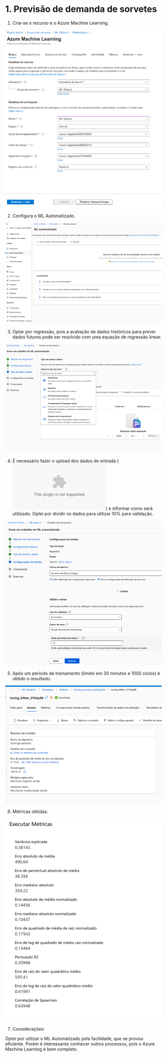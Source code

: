 # 1. Previsão de demanda de sorvetes

1. Cria-se o recurso e o Azure Machine Learning.

![](https://raw.githubusercontent.com/henriquebjr/dp100-dio/main/resources/1_criar_ml.png)

2. Configura o ML Automatizado.

![](https://raw.githubusercontent.com/henriquebjr/dp100-dio/main/resources/3_ml_automatizado.png)

3. Optar por regressão, pois a avaliação de dados históricos para prever dados futuros pode ser resolvido com uma equação de regressão linear.

![](https://raw.githubusercontent.com/henriquebjr/dp100-dio/main/resources/4_ml_automatizado.png)

4. É necessário fazer o upload dos dados de entrada (![](https://raw.githubusercontent.com/henriquebjr/dp100-dio/main/resources/sorveteria.csv)) e informar como será utilizado. Optei por dividir os dados para utilizar 10% para validação.

![](https://raw.githubusercontent.com/henriquebjr/dp100-dio/main/resources/5_ml_automatizado_validacao.png)

5. Após um período de treinamento (limitei em 30 minutos e 1000 ciclos) é obtido o resultado.

![](https://raw.githubusercontent.com/henriquebjr/dp100-dio/main/resources/6_resultado_treinamento.png)

6. Métricas obtidas.

![](https://raw.githubusercontent.com/henriquebjr/dp100-dio/main/resources/7_metricas.png)

7. Considerações:

Optei por utilizar o ML Automatizado pela facilidade, que se provou eficiente. Porém é interessante conhecer outros processos, pois o Azure Machine Learning é bem completo.